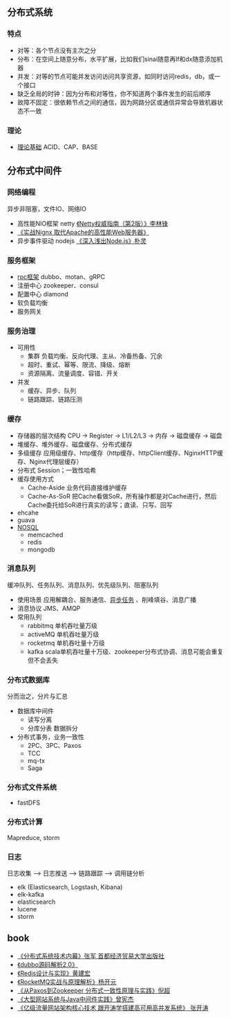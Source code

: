 ## 分布式系统

### 特点
* 对等：各个节点没有主次之分
* 分布：在空间上随意分布，水平扩展，比如我们sinai随意再lf和dx随意添加机器
* 并发：对等的节点可能并发访问访问共享资源，如同时访问redis，db，或一个接口
* 缺乏全局的时钟：因为分布和对等性，你不知道两个事件发生的前后顺序
* 故障不固定：很依赖节点之间的通信，因为网路分区或通信异常会导致机器状态不一致

### 理论
* [理论基础](30-distributed/10-theme.md) ACID、CAP、BASE

## 分布式中间件

### 网络编程
异步非阻塞，文件IO、网络IO
* 高性能NIO框架 netty [《Netty权威指南（第2版）》李林锋](/99-book/notes/21-server/Netty权威指南.md)
* [《实战Nignx 取代Apache的高性能Web服务器》](/99-book/notes/21-server/实战Nignx.md)
* 异步事件驱动 nodejs [《深入浅出Node.js》朴灵](/99-book/notes/60-js/深入浅出NodeJS.md)

### 服务框架
* [rpc框架](/docs/30-distributed/20-service.md) dubbo、motan、gRPC
* 注册中心 zookeeper、consul
* 配置中心 diamond
* 软负载均衡 
* 服务网关

### 服务治理
* 可用性
  * 集群 负载均衡、反向代理、主从、冷备热备、冗余
  * 超时、重试、幂等、限流、降级、熔断
  * 资源隔离、流量调度、容错、开关
* 并发
  * 缓存、异步、队列
  * 链路跟踪、链路压测
  
### 缓存
* 存储器的层次结构 CPU -> Register -> L1/L2/L3 -> 内存 -> 磁盘缓存 -> 磁盘
* 堆缓存、堆外缓存、磁盘缓存、分布式缓存
* 多级缓存 应用级缓存、http缓存（http缓存、httpClient缓存、NginxHTTP缓存、Nginx代理层缓存）
* 分布式 Session；一致性哈希
* 缓存使用方式
  * Cache-Aside 业务代码直接维护缓存
  * Cache-As-SoR 把Cache看做SoR，所有操作都是对Cache进行，然后Cache委托给SoR进行真实的读写；直读、只写、回写
* ehcahe
* guava
* [NOSQL](/docs/30-distributed/60-cache.md)
  * memcached
  * redis
  * mongodb

### 消息队列
缓冲队列、任务队列、消息队列、优先级队列、阻塞队列
* 使用场景 应用解耦合、服务通信、[异步任务](/docs/30-distributed/50-mq.md) 、削峰填谷、消息广播
* 消息协议 JMS、AMQP
* 常用队列
  * rabbitmq 单机吞吐量万级
  * activeMQ 单机吞吐量万级
  * rocketmq 单机吞吐量十万级
  * kafka scala单机吞吐量十万级、zookeeper分布式协调、消息可能会重复但不会丢失

### 分布式数据库
分而治之，分片与汇总
* 数据库中间件
  * 读写分离
  * 分库分表 数据拆分
* 分布式事务，业务一致性
  * 2PC、3PC、Paxos
  * TCC
  * mq-tx
  * Saga

### 分布式文件系统
* fastDFS

### 分布式计算
Mapreduce, storm

### 日志
日志收集 --> 日志推送 --> 链路跟踪 --> 调用链分析
* elk (Elasticsearch, Logstash, Kibana)
* elk-kafka
* elasticsearch
* lucene
* storm

## book
* [《分布式系统技术内幕》张军 首都经济贸易大学出版社](/99-book/notes/30-distributed/分布式系统技术内幕.md)
* [《dubbo源码解析2.0》](/99-book/notes/30-distributed/dubbo.md)
* [《Redis设计与实现》黄建宏](/99-book/notes/30-distributed/Redis设计与实现.md)
* [《RocketMQ实战与原理解析》杨开元](/99-book/notes/30-distributed/RocketMQ实战与原理解析.md)
* [《从Paxos到Zookeeper 分布式一致性原理与实践》倪超](/99-book/notes/30-distributed/从Paxos到ZooKeeper.md)
* [《大型网站系统与Java中间件实践》曾宪杰](/99-book/notes/30-distributed/大型网站系统与Java中间件实践.md)
* [《亿级流量网站架构核心技术 跟开涛学搭建高可用高并发系统》 张开涛](/99-book/notes/40-architecture/亿级流量网站架构核心技术.md)
